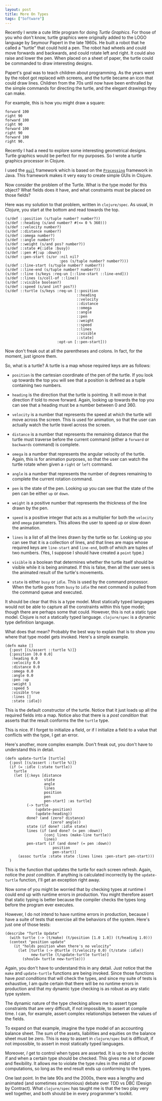 ```yaml
---
layout: post
title: More On Types
tags: ["Software"]
---
```

Recently I wrote a cute little program for doing _Turtle Graphics_.  For those of you who don\'t know, turtle graphics were originally added to the LOGO language by Seymour Papert in the late 1960s.  He built a robot that he called a \"turtle\" that could hold a pen.  The robot had wheels and could move forwards and backwards, and could rotate left and right.  It could also raise and lower the pen.  When placed on a sheet of paper, the turtle could be commanded to draw interesting designs.

Papert\'s goal was to teach children about programming.  As the years went by the robot got replaced with screens, and the turtle became an icon that could draw lines.  Children from the 70s until now have been enthralled by the simple commands for directing the turtle, and the elegant drawings they can make.

For example, this is how you might draw a square:

	forward 100
	right 90
	forward 100
	right 90
	forward 100
	right 90
	forward 100
	right 90.

Recently I had a need to explore some interesting geometrical designs.  Turtle graphics would be perfect for my purposes.  So I wrote a turtle graphics processor in Clojure.

I used the [`quil`](http://quil.info/) framework which is based on the [`Processing`](http://processing.org) framework in Java. This framework makes it very easy to create simple GUIs in Clojure.

Now consider the problem of the Turtle.  What is the type model for this object?  What fields does it have, and what constraints must be placed on those fields?

Here was my solution to that problem, written in `clojure/spec`.  As usual, in Clojure, you start at the bottom and read towards the top.

	(s/def ::position (s/tuple number? number?))
	(s/def ::heading (s/and number? #(<= 0 % 360)))
	(s/def ::velocity number?)
	(s/def ::distance number?)
	(s/def ::omega number?)
	(s/def ::angle number?)
	(s/def ::weight (s/and pos? number?))
	(s/def ::state #{:idle :busy})
	(s/def ::pen #{:up :down})
	(s/def ::pen-start (s/or :nil nil?
	                         :pos (s/tuple number? number?)))
	(s/def ::line-start (s/tuple number? number?))
	(s/def ::line-end (s/tuple number? number?))
	(s/def ::line (s/keys :req-un [::line-start ::line-end]))
	(s/def ::lines (s/coll-of ::line))
	(s/def ::visible boolean?)
	(s/def ::speed (s/and int? pos?))
	(s/def ::turtle (s/keys :req-un [::position
	                                 ::heading
	                                 ::velocity
	                                 ::distance
	                                 ::omega
	                                 ::angle
	                                 ::pen
	                                 ::weight
	                                 ::speed
	                                 ::lines
	                                 ::visible
	                                 ::state]
	                        :opt-un [::pen-start]))

Now don\'t freak out at all the parentheses and colons.  In fact, for the moment, just ignore them.  

So, what is a turtle?  A turtle is a map whose required keys are as follows:

 * `position` is the cartesian coordinate of the pen of the turtle.  If you look up towards the top you will see that a position is defined as a tuple containing two numbers.  
 
 * `heading` is the direction that the turtle is pointing.  It will move in that direction if told to move forward.  Again, looking up towards the top you can see that a heading must be a number between 0 and 360.  
 
 * `velocity` is a number that represents the speed at which the turtle will move across the screen.  This is used for animation, so that the user can actually watch the turtle travel across the screen.  
 
 * `distance` is a number that represents the remaining distance that the turtle must traverse before the current command (either a `forward` or `backwards` command) is complete.
 
 * `omega` is a number that represents the angular velocity of the turtle.  Again, this is for animation purposes, so that the user can watch the turtle rotate when given a `right` or `left` command.
 
 * `angle` is a number that represents the number of degrees remaining to complete the current rotation command.
 
 * `pen` is the state of the pen.  Looking up you can see that the state of the pen can be either `up` or `down`.
 
 * `weight` is a positive number that represents the thickness of the line drawn by the pen.
 
 * `speed` is a positive integer that acts as a multiplier for both the `velocity` and `omega` parameters.  This allows the user to speed up or slow down the animation.
 
 * `lines` is a list of all the lines drawn by the turtle so far.  Looking up you can see that it is a collection of lines, and that lines are maps whose required keys are `line-start` and `line-end`, both of which are tuples of two numbers. (Yes, I suppose I should have created a `point` type.)
 
 * `visible` is a boolean that determines whether the turtle itself should be visible while it is being animated.  If this is false, then all the user sees is the animated result of the turtle\'s movements.
 
 * `state` is either `busy` or `idle`.  This is used by the command processor.  When the turtle goes from `busy` to `idle` the next command is pulled from the command queue and executed.
 
 It should be clear that this is a type model.  Most statically typed languages would not be able to capture all the constraints within this type model; though there are perhaps some that could.  However, this is not a static type model.  Clojure is not a statically typed language.  `clojure/spec` is a dynamic type definition language.  
 
 What does that mean?  Probably the best way to explain that is to show you where that type model gets invoked.  Here\'s a simple example.  
 
	(defn make []
	  {:post [(s/assert ::turtle %)]}
	  {:position [0.0 0.0]
	   :heading 0.0
	   :velocity 0.0
	   :distance 0.0
	   :omega 0.0
	   :angle 0.0
	   :pen :up
	   :weight 1
	   :speed 5
	   :visible true
	   :lines []
	   :state :idle})

This is the default constructor of the turtle.  Notice that it just loads up all the required fields into a map. Notice also that there is a _post condition_ that asserts that the result conforms the the `turtle` type.

This is nice.  If I forget to initialize a field, or if I initialize a field to a value that conflicts with the type, I get an error.

Here\'s another, more complex example.  Don\'t freak out, you don\'t have to understand this in detail.  

	(defn update-turtle [turtle]
	  {:post [(s/assert ::turtle %)]}
	  (if (= :idle (:state turtle))
	    turtle
	    (let [{:keys [distance
	                  state
	                  angle
	                  lines
	                  position
	                  pen
	                  pen-start] :as turtle}
	          (-> turtle
	              (update-position)
	              (update-heading))
	          done? (and (zero? distance)
	                     (zero? angle))
	          state (if done? :idle state)
	          lines (if (and done? (= pen :down))
	                  (conj lines (make-line turtle))
	                  lines)
	          pen-start (if (and done? (= pen :down))
	                      position
	                      pen-start)]
	      (assoc turtle :state state :lines lines :pen-start pen-start)))
	  )

This is the function that updates the turtle for each screen refresh.  Again, notice the _post condition_.  If anything is calculated incorrectly by the `update-turtle` function, I\'ll get an exception right away.

Now some of you might be worried that by checking types at runtime I could end up with runtime errors in production.  You might therefore assert that static typing is better because the compiler checks the types long before the program ever executes.

However, I do not intend to have runtime errors in production, because I have a suite of tests that exercise all the behaviors of the system.  Here\'s just one of those tests: 

	(describe "Turtle Update"
	  (with turtle (-> (t/make) (t/position [1.0 1.0]) (t/heading 1.0)))
	  (context "position update"
	    (it "holds position when there's no velocity"
	      (let [turtle (-> @turtle (t/velocity 0.0) (t/state :idle))
	            new-turtle (t/update-turtle turtle)]
	        (should= turtle new-turtle)))

Again, you don\'t have to understand this in any detail.  Just notice that the `make` and `update-turtle` functions are being invoked.  Since those functions have _post conditions_ that will check the types, and since my suite of tests is exhaustive, I am quite certain that there will be no runtime errors in production and that my dynamic type checking is as robust as any static type system.

The dynamic nature of the type checking allows me to assert type constraints that are very difficult, if not impossible, to assert at compile time.  I can, for example, assert complex relationships between the values of the fields.  

To expand on that example, imagine the type model of an accounting balance sheet.  The sum of the assets, liabilities and equities on the balance sheet must be zero.  This is easy to assert in `clojure/spec` but is difficult, if not impossible, to assert in most statically typed languages.

Moreover, _I_ get to control when types are asserted.  It is up to me to decide if and when a certain type should be checked.  This gives me a lot of power and flexibility.  It allows me to violate the type rules in the midst of computations, so long as the end result ends up conforming to the types.  

One last point.  In the late 90s and the 2000s, there was a lengthy and animated (and sometimes acrimonious) debate over TDD vs DBC (Design by Contract).  What `clojure/spec` has taught me is that the two play very well together, and both should be in every programmer\'s toolkit.





